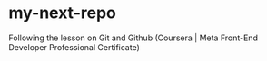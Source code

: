 # my-next-repo
Following the lesson on Git and Github (Coursera | Meta Front-End Developer Professional Certificate)
